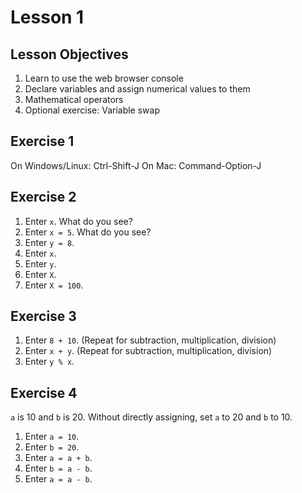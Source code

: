 # Lesson 1

## Lesson Objectives
1. Learn to use the web browser console
2. Declare variables and assign numerical values to them
3. Mathematical operators
4. Optional exercise: Variable swap

## Exercise 1
On Windows/Linux: Ctrl-Shift-J
On Mac: Command-Option-J

## Exercise 2
1. Enter `x`. What do you see?
2. Enter `x = 5`. What do you see?
3. Enter `y = 8`.
4. Enter `x`.
5. Enter `y`.
6. Enter `X`.
7. Enter `X = 100`.

## Exercise 3
1. Enter `8 + 10`. (Repeat for subtraction, multiplication, division)
1. Enter `x + y`. (Repeat for subtraction, multiplication, division)
2. Enter `y % x`.

## Exercise 4
`a` is 10 and `b` is 20. Without directly assigning, set `a` to 20 and `b` to 10.
1. Enter `a = 10`.
2. Enter `b = 20`.
3. Enter `a = a + b`.
4. Enter `b = a - b`.
5. Enter `a = a - b`.
